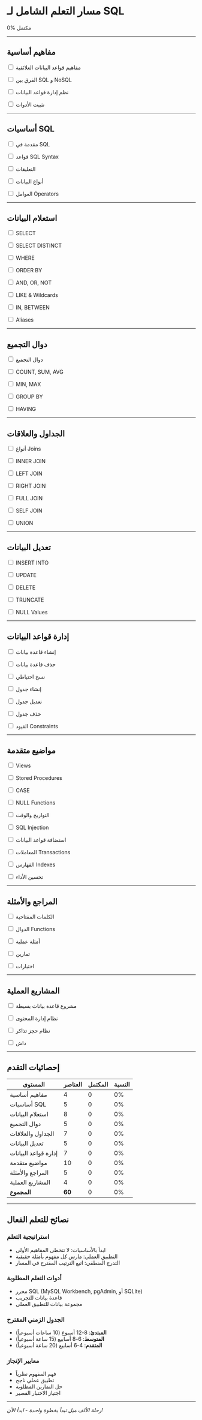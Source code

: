 # <i class="fas fa-brain"></i> مسار التعلم الشامل لـ SQL

<div class="progress-container">
  <div class="progress-bar" id="progress-bar">
    <div class="progress" id="progress" style="width: 0%"></div>
  </div>
  <p id="progress-text">0% مكتمل</p>
</div>

---

## <i class="fas fa-puzzle-piece"></i> مفاهيم أساسية

 <label for="concepts-concepts"><input type="checkbox" id="concepts-concepts" data-article="concepts/concepts" class="lesson-checkbox"><i class="far fa-square"></i> <i class="fas fa-database"></i> مفاهيم قواعد البيانات العلائقية</label>
 
 <label for="concepts-sql-noSql"><input type="checkbox" id="concepts-sql-noSql" data-article="concepts/sql-noSql" class="lesson-checkbox"><i class="far fa-square"></i> <i class="fas fa-exchange-alt"></i> الفرق بين SQL و NoSQL</label>
 
 <label for="concepts-DBMS"><input type="checkbox" id="concepts-DBMS" data-article="concepts/DBMS" class="lesson-checkbox"><i class="far fa-square"></i> <i class="fas fa-cogs"></i> نظم إدارة قواعد البيانات</label>
 
 <label for="concepts-install"><input type="checkbox" id="concepts-install" data-article="concepts/install" class="lesson-checkbox"><i class="far fa-square"></i> <i class="fas fa-download"></i> تثبيت الأدوات</label>

---

## <i class="fas fa-star"></i> أساسيات SQL

 <label for="basics-intro"><input type="checkbox" id="basics-intro" data-article="basics/intro" class="lesson-checkbox"><i class="far fa-square"></i> <i class="fas fa-list"></i> مقدمة في SQL</label>
 
 <label for="basics-syntax"><input type="checkbox" id="basics-syntax" data-article="basics/syntax" class="lesson-checkbox"><i class="far fa-square"></i> <i class="fas fa-code"></i> قواعد SQL Syntax</label>
 
 <label for="basics-comments"><input type="checkbox" id="basics-comments" data-article="basics/comments" class="lesson-checkbox"><i class="far fa-square"></i> <i class="fas fa-comment"></i> التعليقات</label>
 
 <label for="basics-datatypes"><input type="checkbox" id="basics-datatypes" data-article="basics/datatypes" class="lesson-checkbox"><i class="far fa-square"></i> <i class="fas fa-table"></i> أنواع البيانات</label>
 
 <label for="basics-operators"><input type="checkbox" id="basics-operators" data-article="basics/operators" class="lesson-checkbox"><i class="far fa-square"></i> <i class="fas fa-plus"></i> العوامل Operators</label>

---

## <i class="fas fa-search"></i> استعلام البيانات

<div class="level-progress">
  <div class="progress-bar level-bar">
    <div class="progress" style="width: 0%"></div>
  </div>
</div>

 <label for="queries-select"><input type="checkbox" id="queries-select" data-article="queries/select" class="lesson-checkbox"><i class="far fa-square"></i> <i class="fas fa-search"></i> SELECT</label>

 <label for="queries-select-distinct"><input type="checkbox" id="queries-select-distinct" data-article="queries/select-distinct" class="lesson-checkbox"><i class="far fa-square"></i> <i class="fas fa-tags"></i> SELECT DISTINCT</label>

 <label for="queries-where"><input type="checkbox" id="queries-where" data-article="queries/where" class="lesson-checkbox"><i class="far fa-square"></i> <i class="fas fa-filter"></i> WHERE</label>

 <label for="queries-order-by"><input type="checkbox" id="queries-order-by" data-article="queries/order-by" class="lesson-checkbox"><i class="far fa-square"></i> <i class="fas fa-sort"></i> ORDER BY</label>

 <label for="queries-and-or-not"><input type="checkbox" id="queries-and-or-not" data-article="queries/and-or-not" class="lesson-checkbox"><i class="far fa-square"></i> <i class="fas fa-random"></i> AND, OR, NOT</label>

 <label for="queries-like"><input type="checkbox" id="queries-like" data-article="queries/like" class="lesson-checkbox"><i class="far fa-square"></i> <i class="fas fa-search-plus"></i> LIKE & Wildcards</label>

 <label for="queries-in-between"><input type="checkbox" id="queries-in-between" data-article="queries/in-between" class="lesson-checkbox"><i class="far fa-square"></i> <i class="fas fa-list-ul"></i> IN, BETWEEN</label>

 <label for="queries-aliases"><input type="checkbox" id="queries-aliases" data-article="queries/aliases" class="lesson-checkbox"><i class="far fa-square"></i> <i class="fas fa-tag"></i> Aliases</label>

---

## <i class="fas fa-calculator"></i> دوال التجميع

<div class="level-progress">
  <div class="progress-bar level-bar">
    <div class="progress" style="width: 0%"></div>
  </div>
</div>

 <label for="aggregation-aggregate"><input type="checkbox" id="aggregation-aggregate" data-article="aggregation/aggregate" class="lesson-checkbox"><i class="far fa-square"></i> <i class="fas fa-calculator"></i> دوال التجميع</label>

 <label for="aggregation-count"><input type="checkbox" id="aggregation-count" data-article="aggregation/count" class="lesson-checkbox"><i class="far fa-square"></i> <i class="fas fa-hashtag"></i> COUNT, SUM, AVG</label>

 <label for="aggregation-min-max"><input type="checkbox" id="aggregation-min-max" data-article="aggregation/min-max" class="lesson-checkbox"><i class="far fa-square"></i> <i class="fas fa-chart-bar"></i> MIN, MAX</label>

 <label for="aggregation-group-by"><input type="checkbox" id="aggregation-group-by" data-article="aggregation/group-by" class="lesson-checkbox"><i class="far fa-square"></i> <i class="fas fa-book"></i> GROUP BY</label>

 <label for="aggregation-having"><input type="checkbox" id="aggregation-having" data-article="aggregation/having" class="lesson-checkbox"><i class="far fa-square"></i> <i class="fas fa-filter"></i> HAVING</label>

---

## <i class="fas fa-table"></i> الجداول والعلاقات

<div class="level-progress">
  <div class="progress-bar level-bar">
    <div class="progress" style="width: 0%"></div>
  </div>
</div>

 <label for="joins-joins"><input type="checkbox" id="joins-joins" data-article="joins/joins" class="lesson-checkbox"><i class="far fa-square"></i> <i class="fas fa-link"></i> أنواع Joins</label>

 <label for="joins-inner-join"><input type="checkbox" id="joins-inner-join" data-article="joins/inner-join" class="lesson-checkbox"><i class="far fa-square"></i> <i class="fas fa-arrows-alt-h"></i> INNER JOIN</label>

 <label for="joins-left-join"><input type="checkbox" id="joins-left-join" data-article="joins/left-join" class="lesson-checkbox"><i class="far fa-square"></i> <i class="fas fa-arrow-left"></i> LEFT JOIN</label>

 <label for="joins-right-join"><input type="checkbox" id="joins-right-join" data-article="joins/right-join" class="lesson-checkbox"><i class="far fa-square"></i> <i class="fas fa-arrow-right"></i> RIGHT JOIN</label>

 <label for="joins-full-join"><input type="checkbox" id="joins-full-join" data-article="joins/full-join" class="lesson-checkbox"><i class="far fa-square"></i> <i class="fas fa-arrows-alt-v"></i> FULL JOIN</label>

 <label for="joins-self-join"><input type="checkbox" id="joins-self-join" data-article="joins/self-join" class="lesson-checkbox"><i class="far fa-square"></i> <i class="fas fa-users"></i> SELF JOIN</label>

 <label for="joins-union"><input type="checkbox" id="joins-union" data-article="joins/union" class="lesson-checkbox"><i class="far fa-square"></i> <i class="fas fa-compress-arrows-alt"></i> UNION</label>

---

## <i class="fas fa-edit"></i> تعديل البيانات

<div class="level-progress">
  <div class="progress-bar level-bar">
    <div class="progress" style="width: 0%"></div>
  </div>
</div>

 <label for="crud-insert"><input type="checkbox" id="crud-insert" data-article="crud/insert" class="lesson-checkbox"><i class="far fa-square"></i> <i class="fas fa-plus"></i> INSERT INTO</label>

 <label for="crud-update"><input type="checkbox" id="crud-update" data-article="crud/update" class="lesson-checkbox"><i class="far fa-square"></i> <i class="fas fa-edit"></i> UPDATE</label>

 <label for="crud-delete"><input type="checkbox" id="crud-delete" data-article="crud/delete" class="lesson-checkbox"><i class="far fa-square"></i> <i class="fas fa-trash"></i> DELETE</label>

 <label for="crud-truncate"><input type="checkbox" id="crud-truncate" data-article="crud/truncate" class="lesson-checkbox"><i class="far fa-square"></i> <i class="fas fa-cut"></i> TRUNCATE</label>

 <label for="crud-null-values"><input type="checkbox" id="crud-null-values" data-article="crud/null-values" class="lesson-checkbox"><i class="far fa-square"></i> <i class="fas fa-question"></i> NULL Values</label>

---

## <i class="fas fa-database"></i> إدارة قواعد البيانات

<div class="level-progress">
  <div class="progress-bar level-bar">
    <div class="progress" style="width: 0%"></div>
  </div>
</div>

 <label for="database-management-create-db"><input type="checkbox" id="database-management-create-db" data-article="database-management/create-db" class="lesson-checkbox"><i class="far fa-square"></i> <i class="fas fa-folder-plus"></i> إنشاء قاعدة بيانات</label>

 <label for="database-management-drop-db"><input type="checkbox" id="database-management-drop-db" data-article="database-management/drop-db" class="lesson-checkbox"><i class="far fa-square"></i> <i class="fas fa-folder-minus"></i> حذف قاعدة بيانات</label>

 <label for="database-management-backup-db"><input type="checkbox" id="database-management-backup-db" data-article="database-management/backup-db" class="lesson-checkbox"><i class="far fa-square"></i> <i class="fas fa-save"></i> نسخ احتياطي</label>

 <label for="database-management-create-table"><input type="checkbox" id="database-management-create-table" data-article="database-management/create-table" class="lesson-checkbox"><i class="far fa-square"></i> <i class="fas fa-table"></i> إنشاء جدول</label>

 <label for="database-management-alter-table"><input type="checkbox" id="database-management-alter-table" data-article="database-management/alter-table" class="lesson-checkbox"><i class="far fa-square"></i> <i class="fas fa-wrench"></i> تعديل جدول</label>

 <label for="database-management-drop-table"><input type="checkbox" id="database-management-drop-table" data-article="database-management/drop-table" class="lesson-checkbox"><i class="far fa-square"></i> <i class="fas fa-times"></i> حذف جدول</label>

 <label for="database-management-constraints"><input type="checkbox" id="database-management-constraints" data-article="database-management/constraints" class="lesson-checkbox"><i class="far fa-square"></i> <i class="fas fa-lock"></i> القيود Constraints</label>

---

## <i class="fas fa-rocket"></i> مواضيع متقدمة

<div class="level-progress">
  <div class="progress-bar level-bar">
    <div class="progress" style="width: 0%"></div>
  </div>
</div>

 <label for="advanced-views"><input type="checkbox" id="advanced-views" data-article="advanced/views" class="lesson-checkbox"><i class="far fa-square"></i> <i class="fas fa-eye"></i> Views</label>

 <label for="advanced-stored-procedures"><input type="checkbox" id="advanced-stored-procedures" data-article="advanced/stored-procedures" class="lesson-checkbox"><i class="far fa-square"></i> <i class="fas fa-cogs"></i> Stored Procedures</label>

 <label for="advanced-case"><input type="checkbox" id="advanced-case" data-article="advanced/case" class="lesson-checkbox"><i class="far fa-square"></i> <i class="fas fa-random"></i> CASE</label>

 <label for="advanced-null-functions"><input type="checkbox" id="advanced-null-functions" data-article="advanced/null-functions" class="lesson-checkbox"><i class="far fa-square"></i> <i class="fas fa-question"></i> NULL Functions</label>

 <label for="advanced-dates"><input type="checkbox" id="advanced-dates" data-article="advanced/dates" class="lesson-checkbox"><i class="far fa-square"></i> <i class="fas fa-calendar"></i> التواريخ والوقت</label>

 <label for="advanced-injection"><input type="checkbox" id="advanced-injection" data-article="advanced/injection" class="lesson-checkbox"><i class="far fa-square"></i> <i class="fas fa-shield-alt"></i> SQL Injection</label>

 <label for="advanced-hosting"><input type="checkbox" id="advanced-hosting" data-article="advanced/hosting" class="lesson-checkbox"><i class="far fa-square"></i> <i class="fas fa-cloud"></i> استضافة قواعد البيانات</label>

 <label for="advanced-transactions"><input type="checkbox" id="advanced-transactions" data-article="advanced/transactions" class="lesson-checkbox"><i class="far fa-square"></i> <i class="fas fa-exchange-alt"></i> المعاملات Transactions</label>

 <label for="advanced-indexes"><input type="checkbox" id="advanced-indexes" data-article="advanced/indexes" class="lesson-checkbox"><i class="far fa-square"></i> <i class="fas fa-rocket"></i> الفهارس Indexes</label>

 <label for="advanced-optimization"><input type="checkbox" id="advanced-optimization" data-article="advanced/optimization" class="lesson-checkbox"><i class="far fa-square"></i> <i class="fas fa-bolt"></i> تحسين الأداء</label>

---

## <i class="fas fa-book"></i> المراجع والأمثلة

<div class="level-progress">
  <div class="progress-bar level-bar">
    <div class="progress" style="width: 0%"></div>
  </div>
</div>

 <label for="references-keywords"><input type="checkbox" id="references-keywords" data-article="references/keywords" class="lesson-checkbox"><i class="far fa-square"></i> <i class="fas fa-key"></i> الكلمات المفتاحية</label>

 <label for="references-functions"><input type="checkbox" id="references-functions" data-article="references/functions" class="lesson-checkbox"><i class="far fa-square"></i> <i class="fas fa-code"></i> الدوال Functions</label>

 <label for="references-examples"><input type="checkbox" id="references-examples" data-article="references/examples" class="lesson-checkbox"><i class="far fa-square"></i> <i class="fas fa-wrench"></i> أمثلة عملية</label>

 <label for="references-exercises"><input type="checkbox" id="references-exercises" data-article="references/exercises" class="lesson-checkbox"><i class="far fa-square"></i> <i class="fas fa-dumbbell"></i> تمارين</label>

 <label for="references-quiz"><input type="checkbox" id="references-quiz" data-article="references/quiz" class="lesson-checkbox"><i class="far fa-square"></i> <i class="fas fa-question-circle"></i> اختبارات</label>

---

## <i class="fas fa-flask"></i> المشاريع العملية

<div class="level-progress">
  <div class="progress-bar level-bar">
    <div class="progress" style="width: 0%"></div>
  </div>
</div>

 <label for="projects-project1"><input type="checkbox" id="projects-project1" data-article="projects/project1" class="lesson-checkbox"><i class="far fa-square"></i> <i class="fas fa-star"></i> مشروع قاعدة بيانات بسيطة</label>

 <label for="projects-project2"><input type="checkbox" id="projects-project2" data-article="projects/project2" class="lesson-checkbox"><i class="far fa-square"></i> <i class="fas fa-star"></i> نظام إدارة المحتوى</label>

 <label for="projects-project3"><input type="checkbox" id="projects-project3" data-article="projects/project3" class="lesson-checkbox"><i class="far fa-square"></i> <i class="fas fa-star"></i> نظام حجز تذاكر</label>

 <label for="codes"><input type="checkbox" id="codes" data-article="codes" class="lesson-checkbox"><i class="far fa-square"></i> <i class="fas fa-star"></i> داش</label>

---

## <i class="fas fa-chart-line"></i> إحصائيات التقدم

| المستوى | العناصر | المكتمل | النسبة |
|---------|---------|----------|--------|
| مفاهيم أساسية | 4 | <span id="stats-basics-completed">0</span> | <span id="stats-basics-percent">0%</span> |
| أساسيات SQL | 5 | <span id="stats-sql-basics-completed">0</span> | <span id="stats-sql-basics-percent">0%</span> |
| استعلام البيانات | 8 | <span id="stats-queries-completed">0</span> | <span id="stats-queries-percent">0%</span> |
| دوال التجميع | 5 | <span id="stats-aggregation-completed">0</span> | <span id="stats-aggregation-percent">0%</span> |
| الجداول والعلاقات | 7 | <span id="stats-joins-completed">0</span> | <span id="stats-joins-percent">0%</span> |
| تعديل البيانات | 5 | <span id="stats-crud-completed">0</span> | <span id="stats-crud-percent">0%</span> |
| إدارة قواعد البيانات | 7 | <span id="stats-db-management-completed">0</span> | <span id="stats-db-management-percent">0%</span> |
| مواضيع متقدمة | 10 | <span id="stats-advanced-completed">0</span> | <span id="stats-advanced-percent">0%</span> |
| المراجع والأمثلة | 5 | <span id="stats-references-completed">0</span> | <span id="stats-references-percent">0%</span> |
| المشاريع العملية | 4 | <span id="stats-projects-completed">0</span> | <span id="stats-projects-percent">0%</span> |
| **المجموع** | **60** | <span id="stats-total-completed">0</span> | <span id="stats-total-percent">0%</span> |

---

## <i class="fas fa-lightbulb"></i> نصائح للتعلم الفعال

### <i class="fas fa-bullseye"></i> استراتيجية التعلم
- <i class="fas fa-check"></i> ابدأ بالأساسيات: لا تتخطى المفاهيم الأولى
- <i class="fas fa-check"></i> التطبيق العملي: مارس كل مفهوم بأمثلة حقيقية
- <i class="fas fa-check"></i> التدرج المنطقي: اتبع الترتيب المقترح في المسار

### <i class="fas fa-tools"></i> أدوات التعلم المطلوبة
- محرر SQL (MySQL Workbench, pgAdmin, أو SQLite)
- قاعدة بيانات للتجريب
- مجموعة بيانات للتطبيق العملي

### <i class="fas fa-clock"></i> الجدول الزمني المقترح
- **المبتدئ**: 8-12 أسبوع (10 ساعات أسبوعياً)
- **المتوسط**: 6-8 أسابيع (15 ساعة أسبوعياً)  
- **المتقدم**: 4-6 أسابيع (20 ساعة أسبوعياً)

### <i class="fas fa-medal"></i> معايير الإنجاز
- <i class="fas fa-check-circle"></i> فهم المفهوم نظرياً
- <i class="fas fa-check-circle"></i> تطبيق عملي ناجح
- <i class="fas fa-check-circle"></i> حل التمارين المطلوبة
- <i class="fas fa-check-circle"></i> اجتياز الاختبار القصير

---

*<i class="fas fa-running"></i> رحلة الألف ميل تبدأ بخطوة واحدة - ابدأ الآن!*